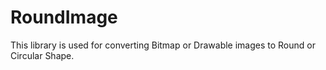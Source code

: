 RoundImage
==========

This library is used for converting Bitmap or Drawable images to Round or Circular Shape.
